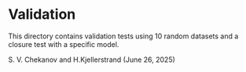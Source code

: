 # Validation

This directory contains validation tests using 10 random datasets and a closure test with a specific model.

S. V. Chekanov and H.Kjellerstrand (June 26, 2025)

